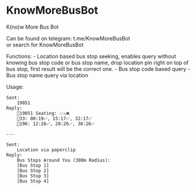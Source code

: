 # KnowMoreBusBot
K(no)w More Bus Bot

Can be found on telegram:
t.me/KnowMoreBusBot			
or search for KnowMoreBusBot


Functions:
	- Location based bus stop seeking, enables query without knowing bus stop code or bus stop name, drop location pin right on top of bus stop, first result will be the correct one.
	- Bus stop code based query
	- Bus stop name query via location

Usage:

	Sent:
		19051
	Reply:
		🚏19051 Seating: ✅⚠️❌
		🚌33: 00:19✅, 15:17✅, 32:17✅
		🚌196: 12:26✅, 28:26✅, 38:26✅

	---

	Sent:
		Location via paperclip
	Reply:
		Bus Stops Around You (300m Radius):
		[Bus Stop 1]
		[Bus Stop 2]
		[Bus Stop 3]
		[Bus Stop 4]
